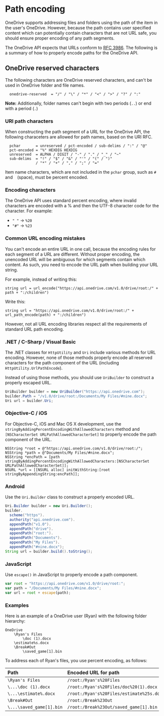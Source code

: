 # Path encoding

OneDrive supports addressing files and folders using the path of the item in the
user's OneDrive. However, because the path contains user specified content which
can potentially contain characters that are not URL safe, you should ensure proper
encoding of any path segments.

The OneDrive API expects that URLs conform to [RFC 3986](http://tools.ietf.org/html/rfc3986).
The following is a summary of how to properly encode paths for the OneDrive API.

## OneDrive reserved characters
The following characters are OneDrive reserved characters, and can't be used in OneDrive folder and file names.

```
  onedrive-reserved  = "/" / "\" / "*" / "<" / ">" / "?" / ":"
```

**Note:** Additionally, folder names can't begin with two periods (`..`) or end with a period (`.`)

### URI path characters

When constructing the path segment of a URL for the OneDrive API, the following
characeters are allowed for path names, based on the URI RFC.

```
  pchar       = unreserved / pct-encoded / sub-delims / ":" / "@"
  pct-encoded = "%" HEXDIG HEXDIG
  unreserved  = ALPHA / DIGIT / "-" / "." / "_" / "~"
  sub-delims  = "!" / "$" / "&" / "'" / "(" / ")"
              / "*" / "+" / "," / ";" / "="
```

Item name characters, which are not included in the `pchar` group, such as `#`
and ` ` (space), must be percent encoded.

### Encoding characters
The OneDrive API uses standard percent encoding, where invalid characters are
encoded with a % and then the UTF-8 character code for the character. For
example:

* `" "` -> `%20`
* `"#"` -> `%23`

### Common URL encoding mistakes
You can't encode an entire URL in one call, because the encoding rules for
each segment of a URL are different. Without proper encoding, the unencoded URL will be ambiguous for which segments contain which content.
As such, you need to encode the URL path when building your URL string.

For example, instead of writing this:
```
string url = url_encode("https://api.onedrive.com/v1.0/drive/root:/" + path + ":/children")
```
Write this:
```
string url = "https://api.onedrive.com/v1.0/drive/root:/" + url_path_encode(path) + ":/children")
```

However, not all URL encoding libraries respect all the requirements of standard URL path encoding.

### .NET / C-Sharp / Visual Basic

The .NET classes for `HttpUtility` and `Uri` include various methods for
URL encoding. However, none of those methods properly encode all reserved
characters for the path component of the URL (including `HttpUtility.UrlPathEncode`).

Instead of using those methods, you should use `UriBuilder` to construct a
properly escaped URL.

```csharp
UriBuilder builder = new UriBuilder("https://api.onedrive.com");
builder.Path = "/v1.0/drive/root:/Documents/My Files/#nine.docx";
Uri url = builder.Uri;
```

### Objective-C / iOS

For Objective-C, iOS and Mac OS X development, use the `stringByAddingPercentEncodingWithAllowedCharacters` method and
`[NSCharacterSet URLPathAllowedCharacterSet]` to properly encode the path
component of the URL.

```objc
NSString *root = @"https://api.onedrive.com/v1.0/drive/root:/";
NSString *path = @"Documents/My Files/#nine.docx";
NSString *encPath = [path stringByAddingPercentEncodingWithAllowedCharacters:[NSCharacterSet URLPathAllowedCharacterSet]];
NSURL *url = [[NSURL alloc] initWithString:[root stringByAppendingString:encPath]];
```


### Android

Use the `Uri.Builder` class to construct a properly encoded URL.

```java
Uri.Builder builder = new Uri.Builder();
builder.
  scheme("https").
  authority("api.onedrive.com").
  appendPath("v1.0").
  appendPath("drive").
  appendPath("root:").
  appendPath("Documents").
  appendPath("My Files").
  appendPath("#nine.docx");
String url = builder.build().toString();
```

### JavaScript

Use `escape()` in JavaScript to properly encode a path component.

```javascript
var root = "https://api.onedrive.com/v1.0/drive/root:";
var path = "/Documents/My Files/#nine.docx";
var url = root + escape(path);
```

### Examples

Here is an example of a OneDrive user (Ryan) with the following folder hierarchy:
```
OneDrive
	\Ryan's Files
		\doc (1).docx
    \estimate%s.docx
	\Break#Out
		\saved_game[1].bin
```

To address each of Ryan's files, you use percent encoding, as follows:

| Path                     | Encoded URL for path                     |
|:-------------------------|:-----------------------------------------|
| `\Ryan's Files`          | `/root:/Ryan's%20Files`                  |
| `\...\doc (1).docx`      | `/root:/Ryan's%20Files/doc%20(1).docx`   |
| `\...\estimate%.docx`    | `/root:/Ryan's%20Files/estimate%25s.docx` |
| `\Break#Out`             | `/root:/Break%23Out`                     |
| `\...\saved_game[1].bin` | `/root:/Break%23Out/saved_game[1].bin`   |


<!-- {
  "type": "#page.annotation",
  "description": "Learn how to properly encode paths for the OneDrive API",
  "keywords": "constructing urls, path encoding",
  "section": "documentation",
  "tocPath": "Misc/Encoding Paths"
} -->
